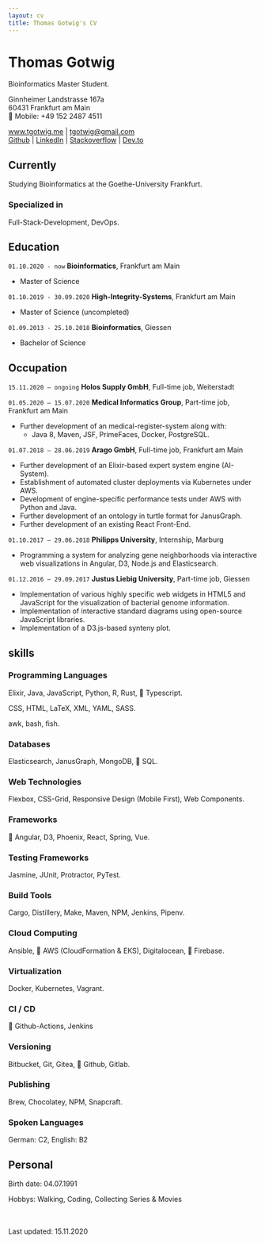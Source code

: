 ```yaml
---
layout: cv
title: Thomas Gotwig's CV
---
```


# Thomas Gotwig

Bioinformatics Master Student.

Ginnheimer Landstrasse 167a
<br>
60431 Frankfurt am Main
<br>
📱 Mobile: +49 152 2487 4511

<div id="webaddress">
  <a href="https://tgotwig.me"><i class="fas fa-home"></i> www.tgotwig.me</a>
  |
  <a href="tgotwig@gmail.com"><i class="fas fa-envelope"></i> tgotwig@gmail.com</a>
  <br>
  <a href="https://github.com/tgotwig"><i class="fab fa-github"></i> Github</a>
  |
  <a href="https://www.linkedin.com/in/tgotwig"><i class="fab fa-linkedin"></i> LinkedIn</a>
  |
  <a href="https://stackoverflow.com/users/6244047/thomas-gotwig"><i class="fab fa-stack-overflow"></i> Stackoverflow</a>
  |
  <a href="https://dev.to/tgotwig"><i class="fab fa-dev"></i> Dev.to</a>
</div>

## Currently

Studying Bioinformatics at the Goethe-University Frankfurt.

### Specialized in

Full-Stack-Development, DevOps.

## Education

`01.10.2020 - now`
**Bioinformatics**, Frankfurt am Main

- Master of Science

`01.10.2019 - 30.09.2020`
**High-Integrity-Systems**, Frankfurt am Main

- Master of Science (uncompleted)

`01.09.2013 - 25.10.2018`
**Bioinformatics**, Giessen

- Bachelor of Science

## Occupation

`15.11.2020 – ongoing`
**Holos Supply GmbH**, Full-time job, Weiterstadt

`01.05.2020 – 15.07.2020`
**Medical Informatics Group**, Part-time job, Frankfurt am Main

- Further development of an medical-register-system along with:
  - Java 8, Maven, JSF, PrimeFaces, Docker, PostgreSQL.

`01.07.2018 – 28.06.2019`
**Arago GmbH**, Full-time job, Frankfurt am Main

- Further development of an Elixir-based expert system engine (AI-System).
- Establishment of automated cluster deployments via Kubernetes under AWS.
- Development of engine-specific performance tests under AWS with Python and Java.
- Further development of an ontology in turtle format for JanusGraph.
- Further development of an existing React Front-End.

`01.10.2017 – 29.06.2018`
**Philipps University**, Internship, Marburg

- Programming a system for analyzing gene neighborhoods via interactive web visualizations in Angular, D3, Node.js and Elasticsearch.

`01.12.2016 – 29.09.2017`
**Justus Liebig University**, Part-time job, Giessen

- Implementation of various highly specific web widgets in HTML5 and JavaScript for the visualization of bacterial genome information.
- Implementation of interactive standard diagrams using open-source JavaScript libraries.
- Implementation of a D3.js-based synteny plot.

## skills

### Programming Languages

Elixir, Java, JavaScript, Python, R, Rust, 🌟 Typescript.

CSS, HTML, LaTeX, XML, YAML, SASS.

awk, bash, fish.

### Databases

Elasticsearch, JanusGraph, MongoDB, 🌟 SQL.

### Web Technologies

Flexbox, CSS-Grid, Responsive Design (Mobile First), Web Components.

### Frameworks

🌟 Angular, D3, Phoenix, React, Spring, Vue.

### Testing Frameworks

Jasmine, JUnit, Protractor, PyTest.

### Build Tools

Cargo, Distillery, Make, Maven, NPM, Jenkins, Pipenv.

### Cloud Computing

Ansible, 🌟 AWS (CloudFormation & EKS), Digitalocean, 🌟 Firebase.

### Virtualization

Docker, Kubernetes, Vagrant.

### CI / CD

🌟 Github-Actions, Jenkins

### Versioning

Bitbucket, Git, Gitea, 🌟 Github, Gitlab.

### Publishing

Brew, Chocolatey, NPM, Snapcraft.

### Spoken Languages

German: C2, English: B2

## Personal

Birth date: 04.07.1991

Hobbys: Walking, Coding, Collecting Series & Movies

<br><br>
Last updated: 15.11.2020
